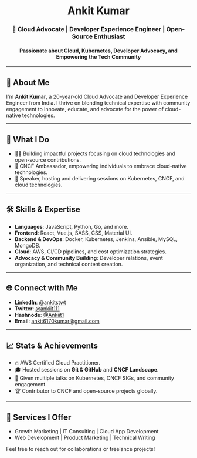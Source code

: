 <h1 align="center">
  <b>Ankit Kumar</b>
</h1>

<h3 align="center">🚀 Cloud Advocate | Developer Experience Engineer | Open-Source Enthusiast</h3>
<h4 align="center">Passionate about Cloud, Kubernetes, Developer Advocacy, and Empowering the Tech Community</h4>

---

## 👋 About Me
I'm **Ankit Kumar**, a 20-year-old Cloud Advocate and Developer Experience Engineer from India. I thrive on blending technical expertise with community engagement to innovate, educate, and advocate for the power of cloud-native technologies.

---

## 🚀 What I Do
- 👨‍💻 Building impactful projects focusing on cloud technologies and open-source contributions.  
- 🌟 CNCF Ambassador, empowering individuals to embrace cloud-native technologies.  
- 🎤 Speaker, hosting and delivering sessions on Kubernetes, CNCF, and cloud technologies.  

---

## 🛠️ Skills & Expertise
- **Languages**: JavaScript, Python, Go, and more.  
- **Frontend**: React, Vue.js, SASS, CSS, Material UI.  
- **Backend & DevOps**: Docker, Kubernetes, Jenkins, Ansible, MySQL, MongoDB.  
- **Cloud**: AWS, CI/CD pipelines, and cost optimization strategies.  
- **Advocacy & Community Building**: Developer relations, event organization, and technical content creation.  

---

## 🌐 Connect with Me
- **LinkedIn**: [@ankitstwt](https://www.linkedin.com/in/ankitstwt/)  
- **Twitter**: [@ankiit111](https://x.com/ankiit111)  
- **Hashnode**: [@Ankiit1](https://hashnode.com/@Ankiit1)  
- **Email**: [ankit6170kumar@gmail.com](mailto:ankit6170kumar@gmail.com)  

---

## 📈 Stats & Achievements
- 🔥 AWS Certified Cloud Practitioner.  
- 🎓 Hosted sessions on **Git & GitHub** and **CNCF Landscape**.  
- 🌟 Given multiple talks on Kubernetes, CNCF SIGs, and community engagement.  
- 🏆 Contributor to CNCF and open-source projects globally.  

---

## 🌟 Services I Offer
- Growth Marketing | IT Consulting | Cloud App Development  
- Web Development | Product Marketing | Technical Writing  

Feel free to reach out for collaborations or freelance projects!  

